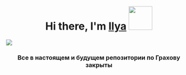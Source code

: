 <h1 align="center">Hi there, I'm <a href="https://vk.com/curiosity_ds" target="_blank">Ilya</a> 
<img src="https://github.com/CuriosityDS/More-gifs/blob/Anime-gifs/Nao%20Tomori/anime_Nao%20Tomori.gif" height="64"/></h1>
<a href="https://www.nsa.gov/"><img src="https://readme-typing-svg.demolab.com?font=Fira+Code&pause=1000&color=40C330&center=true&vCenter=true&width=435&lines=I+am+a+software+student+from+Russia" /></a>

<h3 align="center"> Все в настоящем и будущем репозитории по Грахову закрыты

